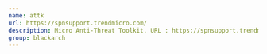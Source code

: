 ```yaml
---
name: attk
url: https://spnsupport.trendmicro.com/
description: Micro Anti-Threat Toolkit. URL : https://spnsupport.trendmicro.com/ Groups : blackarch blackarch-scanner blackarch-malware
group: blackarch
---
```

